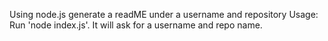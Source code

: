 Using node.js generate a readME under a username and repository
Usage:
Run 'node index.js'. It will ask for a username and repo name.